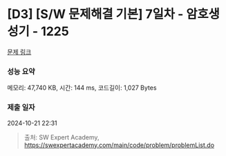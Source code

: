 # [D3] [S/W 문제해결 기본] 7일차 - 암호생성기 - 1225 

[문제 링크](https://swexpertacademy.com/main/code/problem/problemDetail.do?contestProbId=AV14uWl6AF0CFAYD) 

### 성능 요약

메모리: 47,740 KB, 시간: 144 ms, 코드길이: 1,027 Bytes

### 제출 일자

2024-10-21 22:31



> 출처: SW Expert Academy, https://swexpertacademy.com/main/code/problem/problemList.do